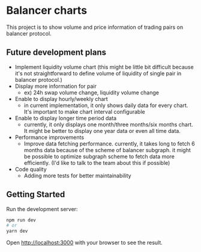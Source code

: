 # Balancer charts

This project is to show volume and price information of trading pairs on balancer protocol.

## Future development plans

- Implement liquidity volume chart (this might be little bit difficult because it's not straightforward to define volume of liquidity of single pair in balancer protocol.)
- Display more information for pair
  - ex) 24h swap volume change, liquidity volume change
- Enable to display hourly/weekly chart
  - in current implementation, it only shows daily data for every chart. It's important to make chart interval configurable
- Enable to display longer time period data
  - currently, it only displays one month/three months/six months chart. It might be better to display one year data or even all time data.
- Performance improvements
  - Improve data fetching performance. currently, it takes long to fetch 6 months data because of the scheme of balancer subgraph. it might be possible to optimize subgraph scheme to fetch data more efficiently. (I'd like to talk to the team about this if possible)
- Code quality
  - Adding more tests for better maintainability

## Getting Started

Run the development server:

```bash
npm run dev
# or
yarn dev
```

Open [http://localhost:3000](http://localhost:3000) with your browser to see the result.
